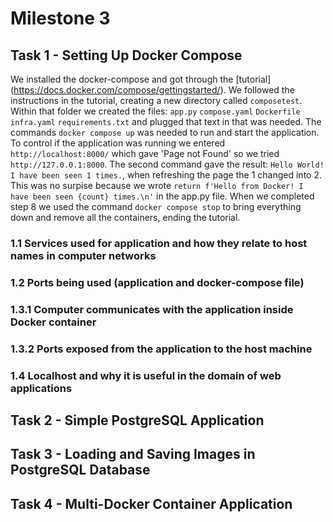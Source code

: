 # Milestone 3

## Task 1 - Setting Up Docker Compose

We installed the docker-compose and got through the [tutorial] (https://docs.docker.com/compose/gettingstarted/).
We followed the instructions in the tutorial, creating a new directory called `composetest`. Within that folder we created the files: `app.py` `compose.yaml` `Dockerfile` `infra.yaml` `requirements.txt` and plugged that text in that was needed. The commands `docker compose up` was needed to run and start the application. To control if the application was running we entered `http://localhost:8000/` which gave 'Page not Found' so we tried `http://127.0.0.1:8000`. The second command gave the result: `Hello World! I have been seen 1 times.`, when refreshing the page the 1 changed into 2. This was no surpise because we wrote `return f'Hello from Docker! I have been seen {count} times.\n'` in the app.py file. When we completed step 8 we used the command `docker compose stop` to bring everything down and remove all the containers, ending the tutorial.


### 1.1 Services used for application and how they relate to host names in computer networks

### 1.2 Ports being used (application and docker-compose file)

### 1.3.1 Computer communicates with the application inside Docker container

### 1.3.2 Ports exposed from the application to the host machine

### 1.4 Localhost and why it is useful in the domain of web applications




## Task 2 - Simple PostgreSQL Application








## Task 3 - Loading and Saving Images in PostgreSQL Database







## Task 4 - Multi-Docker Container Application








